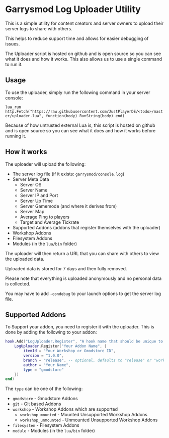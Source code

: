 # Garrysmod Log Uploader Utility

This is a simple utility for content creators and server owners to upload their server logs to share with others.

This helps to reduce support time and allows for easier debugging of issues.

The Uploader script is hosted on github and is open source so you can see what it does and how it works. This also allows us to use a single command to run it.

## Usage

To use the uploader, simply run the following command in your server console:

`lua_run http.Fetch("https://raw.githubusercontent.com/JustPlayerDE/<todo>/master/uploader.lua", function(body) RunString(body) end)`

Because of how untrusted external Lua is, this script is hosted on github and is open source so you can see what it does and how it works before running it.

## How it works

The uploader will upload the following:

* The server log file (if it exists: `garrysmod/console.log`)
* Server Meta Data
  * Server OS
  * Server Name
  * Server IP and Port
  * Server Up Time
  * Server Gamemode (and where it derives from)
  * Server Map
  * Average Ping to players
  * Target and Average Tickrate
* Supported Addons (addons that register themselves with the uploader)
* Workshop Addons
* Filesystem Addons
* Modules (in the `lua/bin` folder)

The uploader will then return a URL that you can share with others to view the uploaded data.

Uploaded data is stored for 7 days and then fully removed.

Please note that everything is uploaded anonymously and no personal data is collected.

You may have to add `-condebug` to your launch options to get the server log file.

## Supported Addons

To Support your addon, you need to register it with the uploader. This is done by adding the following to your addon:

```lua
hook.Add("LogUploader.Register", "A hook name that should be unique to your addon", function(LogUploader)
    LogUploader.Register("Your Addon Name", {
        itemId = "Your Workshop or Gmodstore ID",
        version = "1.0.0",
        branch = "release", -- optional, defaults to "release" or "workshop" or "master" depending on the type
        author = "Your Name",
        type = "gmodstore"
    })
end)
```

The `type` can be one of the following:

* `gmodstore` - Gmodstore Addons
* `git` - Git based Addons
* `workshop` - Workshop Addons which are supported
  * `workshop_mounted` - Mounted Unsupported Workshop Addons
  * `workshop_unmounted` - Unmounted Unsupported Workshop Addons
* `filesystem` - Filesystem Addons
* `module` - Modules (in the `lua/bin` folder)
